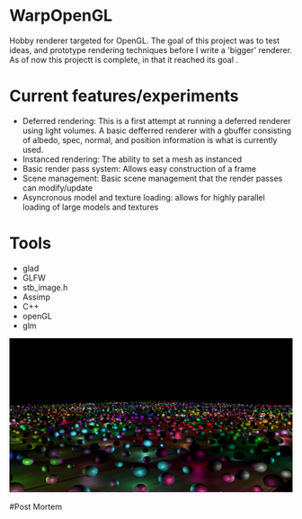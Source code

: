 # WarpOpenGL

Hobby renderer targeted for OpenGL. The goal of this project was to test ideas, and prototype rendering techniques before I write a 'bigger' renderer. As of now this projectt is complete, in that it reached its goal . 

# Current features/experiments 
- Deferred rendering: This is a first attempt at running a deferred renderer using light volumes. A basic defferred renderer with a gbuffer consisting of albedo, spec, normal, and position information is what is currently used.
- Instanced rendering: The ability to set a mesh as instanced
- Basic render pass system: Allows easy construction of a frame
- Scene management: Basic scene management that the render passes can modify/update
- Asyncronous model and texture loading: allows for highly parallel loading of large models and textures

# Tools
- glad
- GLFW
- stb_image.h
- Assimp
- C++
- openGL
- glm

![Deferred Rendering 500 Lights](https://github.com/PaulRitaldato1/WarpOpenGL/blob/master/500Lights.PNG)

#Post Mortem

